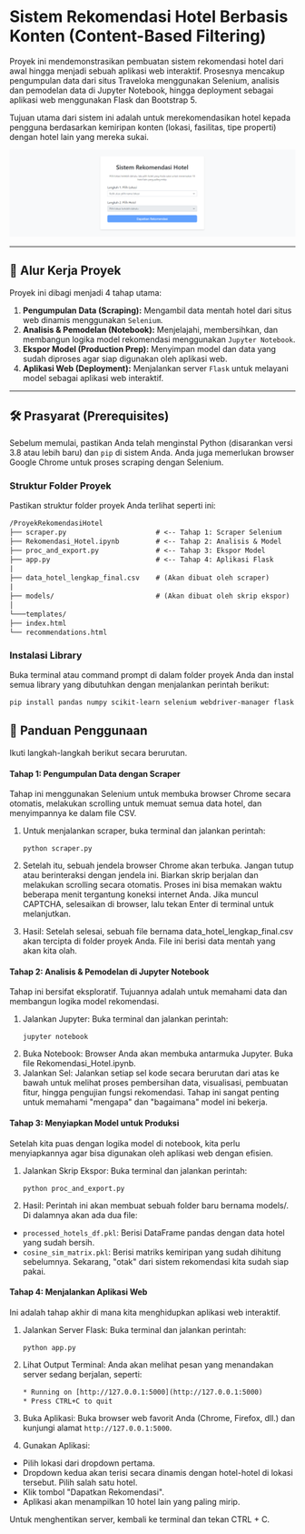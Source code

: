 # Sistem Rekomendasi Hotel Berbasis Konten (Content-Based Filtering)

Proyek ini mendemonstrasikan pembuatan sistem rekomendasi hotel dari awal hingga menjadi sebuah aplikasi web interaktif. Prosesnya mencakup pengumpulan data dari situs Traveloka menggunakan Selenium, analisis dan pemodelan data di Jupyter Notebook, hingga deployment sebagai aplikasi web menggunakan Flask dan Bootstrap 5.

Tujuan utama dari sistem ini adalah untuk merekomendasikan hotel kepada pengguna berdasarkan kemiripan konten (lokasi, fasilitas, tipe properti) dengan hotel lain yang mereka sukai.

![Contoh Aplikasi Web](sc1.png)

---

## 🚀 Alur Kerja Proyek

Proyek ini dibagi menjadi 4 tahap utama:

1.  **Pengumpulan Data (Scraping):** Mengambil data mentah hotel dari situs web dinamis menggunakan `Selenium`.
2.  **Analisis & Pemodelan (Notebook):** Menjelajahi, membersihkan, dan membangun logika model rekomendasi menggunakan `Jupyter Notebook`.
3.  **Ekspor Model (Production Prep):** Menyimpan model dan data yang sudah diproses agar siap digunakan oleh aplikasi web.
4.  **Aplikasi Web (Deployment):** Menjalankan server `Flask` untuk melayani model sebagai aplikasi web interaktif.

---

## 🛠️ Prasyarat (Prerequisites)

Sebelum memulai, pastikan Anda telah menginstal Python (disarankan versi 3.8 atau lebih baru) dan `pip` di sistem Anda. Anda juga memerlukan browser Google Chrome untuk proses scraping dengan Selenium.

### Struktur Folder Proyek

Pastikan struktur folder proyek Anda terlihat seperti ini:

```
/ProyekRekomendasiHotel
├── scraper.py                      # <-- Tahap 1: Scraper Selenium
├── Rekomendasi_Hotel.ipynb         # <-- Tahap 2: Analisis & Model
├── proc_and_export.py              # <-- Tahap 3: Ekspor Model
├── app.py                          # <-- Tahap 4: Aplikasi Flask
|
├── data_hotel_lengkap_final.csv    # (Akan dibuat oleh scraper)
|
├── models/                         # (Akan dibuat oleh skrip ekspor)
│
└───templates/
├── index.html
└── recommendations.html
```

### Instalasi Library

Buka terminal atau command prompt di dalam folder proyek Anda dan instal semua library yang dibutuhkan dengan menjalankan perintah berikut:

```bash
pip install pandas numpy scikit-learn selenium webdriver-manager flask matplotlib seaborn sastrawi
```

## 📖 Panduan Penggunaan

Ikuti langkah-langkah berikut secara berurutan.

#### Tahap 1: Pengumpulan Data dengan Scraper

Tahap ini menggunakan Selenium untuk membuka browser Chrome secara otomatis, melakukan scrolling untuk memuat semua data hotel, dan menyimpannya ke dalam file CSV.

1. Untuk menjalankan scraper, buka terminal dan jalankan perintah:

   ```
   python scraper.py
   ```

2. Setelah itu, sebuah jendela browser Chrome akan terbuka. Jangan tutup atau berinteraksi dengan jendela ini. Biarkan skrip berjalan dan melakukan scrolling secara otomatis. Proses ini bisa memakan waktu beberapa menit tergantung koneksi internet Anda. Jika muncul CAPTCHA, selesaikan di browser, lalu tekan Enter di terminal untuk melanjutkan.
3. Hasil: Setelah selesai, sebuah file bernama data_hotel_lengkap_final.csv akan tercipta di folder proyek Anda. File ini berisi data mentah yang akan kita olah.

#### Tahap 2: Analisis & Pemodelan di Jupyter Notebook

Tahap ini bersifat eksploratif. Tujuannya adalah untuk memahami data dan membangun logika model rekomendasi.

1. Jalankan Jupyter: Buka terminal dan jalankan perintah:
   ```
   jupyter notebook
   ```
2. Buka Notebook: Browser Anda akan membuka antarmuka Jupyter. Buka file Rekomendasi_Hotel.ipynb.
3. Jalankan Sel: Jalankan setiap sel kode secara berurutan dari atas ke bawah untuk melihat proses pembersihan data, visualisasi, pembuatan fitur, hingga pengujian fungsi rekomendasi. Tahap ini sangat penting untuk memahami "mengapa" dan "bagaimana" model ini bekerja.

#### Tahap 3: Menyiapkan Model untuk Produksi

Setelah kita puas dengan logika model di notebook, kita perlu menyiapkannya agar bisa digunakan oleh aplikasi web dengan efisien.

1. Jalankan Skrip Ekspor: Buka terminal dan jalankan perintah:

   ```
   python proc_and_export.py
   ```

2. Hasil: Perintah ini akan membuat sebuah folder baru bernama models/. Di dalamnya akan ada dua file:

- `processed_hotels_df.pkl`: Berisi DataFrame pandas dengan data hotel yang sudah bersih.
- `cosine_sim_matrix.pkl`: Berisi matriks kemiripan yang sudah dihitung sebelumnya.
  Sekarang, "otak" dari sistem rekomendasi kita sudah siap pakai.

#### Tahap 4: Menjalankan Aplikasi Web

Ini adalah tahap akhir di mana kita menghidupkan aplikasi web interaktif.

1. Jalankan Server Flask: Buka terminal dan jalankan perintah:

   ```
   python app.py
   ```

2. Lihat Output Terminal: Anda akan melihat pesan yang menandakan server sedang berjalan, seperti:
   ```
   * Running on [http://127.0.0.1:5000](http://127.0.0.1:5000)
   * Press CTRL+C to quit
   ```
3. Buka Aplikasi: Buka browser web favorit Anda (Chrome, Firefox, dll.) dan kunjungi alamat `http://127.0.0.1:5000`.
4. Gunakan Aplikasi:

- Pilih lokasi dari dropdown pertama.
- Dropdown kedua akan terisi secara dinamis dengan hotel-hotel di lokasi tersebut. Pilih salah satu hotel.
- Klik tombol "Dapatkan Rekomendasi".
- Aplikasi akan menampilkan 10 hotel lain yang paling mirip.

Untuk menghentikan server, kembali ke terminal dan tekan CTRL + C.
